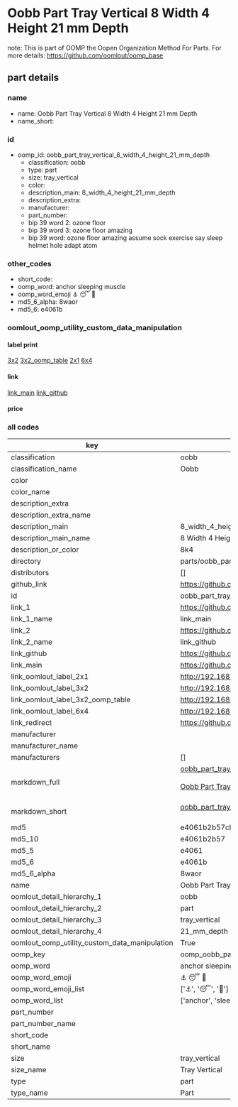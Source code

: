 # Oobb Part Tray Vertical 8 Width 4 Height 21 mm Depth  

note: This is part of OOMP the Oopen Organization Method For Parts. For more details: https://github.com/oomlout/oomp_base

##  part details
  







### name
* name: Oobb Part Tray Vertical 8 Width 4 Height 21 mm Depth
* name_short: 
### id
* oomp_id: oobb_part_tray_vertical_8_width_4_height_21_mm_depth
  * classification: oobb
  * type: part
  * size: tray_vertical
  * color: 
  * description_main: 8_width_4_height_21_mm_depth
  * description_extra: 
  * manufacturer: 
  * part_number: 
  * bip 39 word 2: ozone floor
  * bip 39 word 3: ozone floor amazing
  * bip 39 word: ozone floor amazing assume sock exercise say sleep helmet hole adapt atom

### other_codes
* short_code: 
* oomp_word: anchor sleeping muscle
* oomp_word_emoji :anchor: :sleeping: :muscle:
* md5_6_alpha: 8waor
* md5_6: e4061b






### oomlout_oomp_utility_custom_data_manipulation
#### label print
[3x2](http://192.168.1.245:1112/?label=oomp%208waor)
[3x2_oomp_table](http://192.168.1.108:1112/?label=oomp%208waor)
[2x1](http://192.168.1.242:1112/?label=oomp%208waor)
[6x4](http://192.168.1.55:1112/?label=oomp%208waor)    

#### link

[link_main](https://github.com/oomlout/oomlout_oomp_version_1_messy/tree/main/parts/oobb_part_tray_vertical_8_width_4_height_21_mm_depth) [link_github](https://github.com/oomlout/oomlout_oomp_version_1_messy/tree/main/parts/oobb_part_tray_vertical_8_width_4_height_21_mm_depth)                             

#### price







### all codes 
| key | value |  
| --- | --- |  
| classification | oobb |  
| classification_name | Oobb |  
| color |  |  
| color_name |  |  
| description_extra |  |  
| description_extra_name |  |  
| description_main | 8_width_4_height_21_mm_depth |  
| description_main_name | 8 Width 4 Height 21 mm Depth |  
| description_or_color | 8k4 |  
| directory | parts/oobb_part_tray_vertical_8_width_4_height_21_mm_depth |  
| distributors | [] |  
| github_link | https://github.com/oomlout/oomlout_oomp_part_src/tree/main/parts/oobb_part_tray_vertical_8_width_4_height_21_mm_depth |  
| id | oobb_part_tray_vertical_8_width_4_height_21_mm_depth |  
| link_1 | https://github.com/oomlout/oomlout_oomp_version_1_messy/tree/main/parts/oobb_part_tray_vertical_8_width_4_height_21_mm_depth |  
| link_1_name | link_main |  
| link_2 | https://github.com/oomlout/oomlout_oomp_version_1_messy/tree/main/parts/oobb_part_tray_vertical_8_width_4_height_21_mm_depth |  
| link_2_name | link_github |  
| link_github | https://github.com/oomlout/oomlout_oomp_version_1_messy/tree/main/parts/oobb_part_tray_vertical_8_width_4_height_21_mm_depth |  
| link_main | https://github.com/oomlout/oomlout_oomp_version_1_messy/tree/main/parts/oobb_part_tray_vertical_8_width_4_height_21_mm_depth |  
| link_oomlout_label_2x1 | http://192.168.1.242:1112/?label=oomp%208waor |  
| link_oomlout_label_3x2 | http://192.168.1.245:1112/?label=oomp%208waor |  
| link_oomlout_label_3x2_oomp_table | http://192.168.1.108:1112/?label=oomp%208waor |  
| link_oomlout_label_6x4 | http://192.168.1.55:1112/?label=oomp%208waor |  
| link_redirect | https://github.com/oomlout/oomlout_oomp_version_1_messy/tree/main/parts/oobb_part_tray_vertical_8_width_4_height_21_mm_depth |  
| manufacturer |  |  
| manufacturer_name |  |  
| manufacturers | [] |  
| markdown_full | [oobb_part_tray_vertical_8_width_4_height_21_mm_depth](none)<br>[](none)<br>[Oobb Part Tray Vertical 8 Width 4 Height 21 Mm Depth](none)<br><br> |  
| markdown_short | [oobb_part_tray_vertical_8_width_4_height_21_mm_depth](none)<br><br> |  
| md5 | e4061b2b57cb37fd3d6700de0f965cf4 |  
| md5_10 | e4061b2b57 |  
| md5_5 | e4061 |  
| md5_6 | e4061b |  
| md5_6_alpha | 8waor |  
| name | Oobb Part Tray Vertical 8 Width 4 Height 21 mm Depth |  
| oomlout_detail_hierarchy_1 | oobb |  
| oomlout_detail_hierarchy_2 | part |  
| oomlout_detail_hierarchy_3 | tray_vertical |  
| oomlout_detail_hierarchy_4 | 21_mm_depth |  
| oomlout_oomp_utility_custom_data_manipulation | True |  
| oomp_key | oomp_oobb_part_tray_vertical_8_width_4_height_21_mm_depth |  
| oomp_word | anchor sleeping muscle |  
| oomp_word_emoji | :anchor: :sleeping: :muscle: |  
| oomp_word_emoji_list | [':anchor:', ':sleeping:', ':muscle:'] |  
| oomp_word_list | ['anchor', 'sleeping', 'muscle'] |  
| part_number |  |  
| part_number_name |  |  
| short_code |  |  
| short_name |  |  
| size | tray_vertical |  
| size_name | Tray Vertical |  
| type | part |  
| type_name | Part |  
